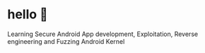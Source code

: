 # hello :wave:
Learning Secure Android App development, Exploitation, Reverse engineering and Fuzzing Android Kernel

